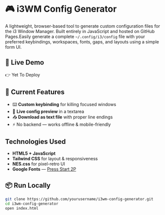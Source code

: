 # 🎮 i3WM Config Generator
A lightweight, browser-based tool to generate custom configuration files for the i3 Window Manager. Built entirely in JavaScript and hosted on GitHub Pages.Easily generate a complete `~/.config/i3/config` file with your preferred keybindings, workspaces, fonts, gaps, and layouts using a simple form UI.

## 🚀 Live Demo
👉 Yet To Deploy

## 🌟 Current Features

- ⌨️ **Custom keybinding** for killing focused windows
- 📝 **Live config preview** in a textarea
- 📥 **Download as text file** with proper line endings
- ⚡ No backend — works offline & mobile-friendly

## Technologies Used

- **HTML5 + JavaScript**
- **Tailwind CSS** for layout & responsiveness
- **NES.css** for pixel-retro UI
- **Google Fonts** — [Press Start 2P](https://fonts.google.com/specimen/Press+Start+2P)

## 📦 Run Locally

```bash
git clone https://github.com/yourusername/i3wm-config-generator.git
cd i3wm-config-generator
open index.html

